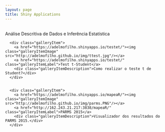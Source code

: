 ```yaml
---
layout: page
title: Shiny Applications
---
```


<br>

<div class="bandContent gallerySection">
    <div class="gallerySectionTitle">Análise Descritiva de Dados e Inferência Estatística</div>
    <div class="galleryIntro"></div>
    <div class="galleryItems">
      
      <div class="galleryItem">
        <a href="https://adelmofilho.shinyapps.io/testet/"><img class="galleryItemImage" src="http://adelmofilho.github.io/img/ttest.jpg"/></a>
        <a href="https://adelmofilho.shinyapps.io/testet/" class="galleryItemLabel">Test t-Student</a>
        <div class="galleryItemDescription">Como realizar o teste t de Student?</div>
      </div>
      
      
      <div class="galleryItem">
        <a href="https://adelmofilho.shinyapps.io/mapeaR/"><img class="galleryItemImage" src="http://adelmofilho.github.io/img/parms.PNG"/></a>
        <a href="http://162.243.21.217:3838/mapeaR/" class="galleryItemLabel">PARMS 2015</a>
        <div class="galleryItemDescription">Visualizador dos resultados do PARMS 2015.</div>
      </div>
 </div>
